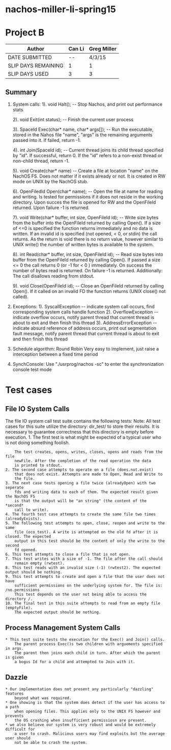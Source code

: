 # nachos-miller-li-spring15
# Project B
| Author | Can Li | Greg Miller |
---------|--------|-------------|
| DATE SUBMITTED | -- | 4/3/15 |
| SLIP DAYS REMAINING | 1 | 1 |
| SLIP DAYS USED | 3 | 3 |

## Summary
1. System calls:
	1). void Halt();
	-- Stop Nachos, and print out performance stats

	2). void Exit(int status);
	-- Finish the current user process

	3). SpaceId Exec(char* name, char* args[]);
	-- Run the executable, stored in the Nahos file "name", "args" 
		is the remaining arguments passed into it. If failed, return -1. 

	4). int Join(SpaceId id);
	-- Current thread joins its child thread specified by "id". If 
		successful, return 0. If the "id" refers to a non-exist thread 
		or non-child thread, return -1. 

	5). void Create(char* name)
	-- Create a file at location "name" on the NachOS FS. Does not matter
		if it exists already or not. It is created in RW mode on UNIX by
		the NachOS stub.
	
	6). OpenFiledId Open(char* name);
	-- Open the file at name for reading and writing. Is tested for
		permissions if it does not reside in the working directory.
		Upon succes the file is opened for RW and the OpenFileId returned.
		Upon failure -1 is returned.

	7). void Write(char* buffer, int size, OpenFileId id);
	-- Write size bytes from the buffer into the OpenFileId returned by
		calling Open(). If a size of <=0 is specified the function returns
		immediately and no data is written. If an invalid id is specified
		(not opened, < 0, or stdin) the call returns. As the return is void there
		is no return value, however similar to UNIX write() the number of
		written bytes is available to the system.

	8). int Read(char* buffer, int size, OpenFileId id);
	-- Read size bytes into buffer from the OpenFileId returned by
		calling Open(). If passed a size <= 0 the call returns 0 (or -1 for
		< 0 ) immediately. On success the number of bytes read is returned.
		On failure -1 is returned. Additionally: The call disallows 
		reading from stdout.

	9). void Close(OpenFileId id);
	-- Close an OpenFileId returned by calling Open(). If it called
		on an invalid FD the function returns (UNIX close() not called).

2. Exceptions:
	1). SyscallException -- indicate system call occurs, find corresponding system calls handle function
	2). OverflowException -- indicate overflow occurs, notify parent thread that current thread is about to exit and then finish this thread
	3). AddressErrorException -- indicate absurd reference of address occurs, print out segmentation fault message, notify parent thread that current thread is about to exit and then finish this thread
	
3. Schedule algorithm: Round Robin
Very easy to implement, just raise a interception between a fixed time period

4. SynchConsole:
Use "./usrprog/nachos -sc" to enter the synchronization console test mode

# Test cases
## File IO System Calls
The file IO system call test suite contains the following tests:
	Note: All test cases for this suite utilize the directory: dir_test/
	to store their results. It is necessary to guarantee correctness that
	this directory is empty before execution.
	1. The first test is what might be expected of a typical user who is 
		not doing something foolish.
		
		The test creates, opens, writes, closes, opens and reads from the file 
		newFile. After the completion of the read operation the data
		is printed to stdout.
	2. The second case attempts to operate on a file (does.not.exist) 
		that does not exist. Attempts are made to Open, Read and Write to
		the file.
	3. The next case tests opening a file twice (alreadyOpen) with two seperate
		fds and writing data to each of them. The expected result given the NachOS FS
		is that the output will be "an string" (the content of the *second*
		call to write).
	4. The fourth test case attempts to create the same file two times (alreadyExists).
	5. The following test attempts to open, close, reopen and write to the same
		file (oco_test). A write is attempted on the old fd after it is closed. The expected
		output in this test should be the content of only the write to the second
		fd opened.
	6. This test attempts to close a file that is not open.
	7. This test writes with a size of -1. The file after the call should 
		remain empty (rwtest).
	8. This test reads with an invalid size (-1) (rwtest2). The expected output should be nothing.
	9. This test attempts to create and open a file that the user does not have
		sufficient permissions on the underlying system for. The file is: /no.permissions
		This test depends on the user not being able to access the directory /.
	10. The final test in this suite attempts to read from an empty file (emptyFile).
		The expected output should be nothing.

## Process Management System Calls
	* This test suite tests the execution for the Exec() and Join() calls.
		The parent process Exec()s two children with arguements specified in args.
		The parent then joins each child in turn. After which the parent is given
		a bogus Id for a child and attempted to Join with it.
		
## Dazzle
	* Our implementation does not present any particularly "dazzling" features
		beyond what was required.
	* One showing is that the system does detect if the user has access to a path
		when opening files. This applies only to the UNIX FS however and prevents
		the OS crashing when insufficient permissiosn are present.
	* we also believe our system is very robust and would be extremely difficult for
		a user to crash. Malicious users may find exploits but the average user should
		not be able to crash the system.

